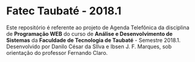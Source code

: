 # Fatec Taubaté - 2018.1

Este repositório é referente ao projeto de Agenda Telefônica da disciplina de **Programação WEB** do curso de **Análise e Desenvolvimento de Sistemas** da **Faculdade de Tecnologia de Taubaté** - Semestre 2018.1. 
Desenvolvido por Danilo César da SIlva e Ibsen J. F. Marques, sob orientação do professor Fernando Claro.
